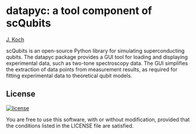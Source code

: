 datapyc: a tool component of scQubits
========================================

[J. Koch](https://github.com/jkochNU)

scQubits is an open-source Python library for simulating superconducting qubits. The datapyc package provides a GUI tool
for loading and displaying experimental data, such as two-tone spectroscopy data. The GUI simplifies the extraction of 
data points from measurement results, as required for fitting experimental data to theoretical qubit models.



License
-------
[![license](https://img.shields.io/badge/license-New%20BSD-blue.svg)](http://en.wikipedia.org/wiki/BSD_licenses#3-clause_license_.28.22Revised_BSD_License.22.2C_.22New_BSD_License.22.2C_or_.22Modified_BSD_License.22.29)

You are free to use this software, with or without modification, provided that the conditions listed in the LICENSE file
 are satisfied.
